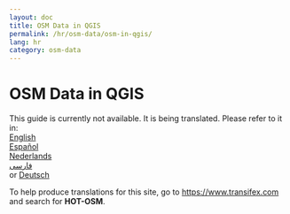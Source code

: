 ```yaml
---
layout: doc
title: OSM Data in QGIS
permalink: /hr/osm-data/osm-in-qgis/
lang: hr
category: osm-data
---
```


OSM Data in QGIS
=================

This guide is currently not available. It is being translated. Please refer to it in:  
[English](/en/osm-data/osm-in-qgis/)  
[Español](/es/osm-data/osm-in-qgis/)  
[Nederlands](/nl/osm-data/osm-in-qgis/)  
[فارسی](/fa/osm-data/osm-in-qgis/)  
or [Deutsch](/de/osm-data/osm-in-qgis/)


To help produce translations for this site, go to <https://www.transifex.com> and search for **HOT-OSM**.
